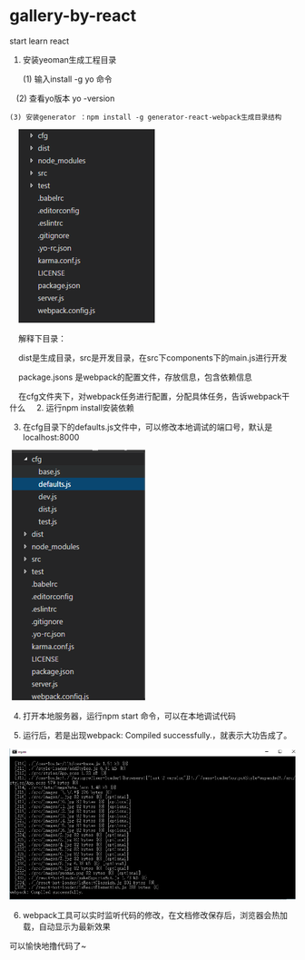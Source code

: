 # gallery-by-react
start learn react
1. 安装yeoman生成工程目录

    (1) 输入install -g yo 命令
 
 
    (2) 查看yo版本  yo -version
    
    
    (3) 安装generator ：npm install -g generator-react-webpack生成目录结构
    
    
     ![distcontent](https://github.com/summer213/gallery-by-react/raw/master/src/images/distcontent.png) 
     
     解释下目录：
     
     dist是生成目录，src是开发目录，在src下components下的main.js进行开发
     
     package.jsons 是webpack的配置文件，存放信息，包含依赖信息
     
     在cfg文件夹下，对webpack任务进行配置，分配具体任务，告诉webpack干什么
    
 2. 运行npm install安装依赖
 
 3. 在cfg目录下的defaults.js文件中，可以修改本地调试的端口号，默认是localhost:8000
 
  ![dist](https://github.com/summer213/gallery-by-react/raw/master/src/images/dist.png)
  
 4. 打开本地服务器，运行npm start 命令，可以在本地调试代码
 
 5. 运行后，若是出现webpack: Compiled successfully.，就表示大功告成了。
 
 ![succeed](https://github.com/summer213/gallery-by-react/raw/master/src/images/success.png)
 
 6. webpack工具可以实时监听代码的修改，在文档修改保存后，浏览器会热加载，自动显示为最新效果
 
 
 可以愉快地撸代码了~
